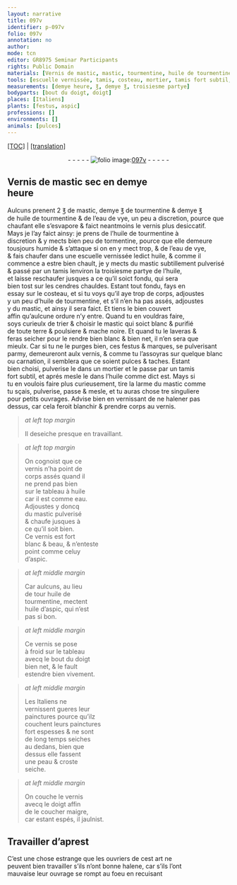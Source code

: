 ```yaml
---
layout: narrative
title: 097v
identifier: p-097v
folio: 097v
annotation: no
author:
mode: tcn
editor: GR8975 Seminar Participants
rights: Public Domain
materials: [Vernis de mastic, mastic, tourmentine, huile de tourmentine, eau de vye, vernis, tormentine, huile, mastic subtillement pulverisé, cendres, festus, eau, mastic pulverisé, aspic, huile d’aspic]
tools: [escuelle vernissée, tamis, costeau, mortier, tamis fort subtil, bout du doigt, doigt]
measurements: [demye heure, ℥, demye ℥, troisiesme partye]
bodyparts: [bout du doigt, doigt]
places: [Italiens]
plants: [festus, aspic]
professions: []
environments: []
animals: [pulces]
---
```


 <p><a href="{{ site.baseurl }}/normalized/">[TOC]</a> | <a href="{{ site.baseurl }}/texts/p-097v_tl/" target="_blank">[translation]</a></p><div class="folio" align="center">- - - - - <a href="http://gallica.bnf.fr/ark:/12148/btv1b10500001g/f200.item" target="_blank"><img src="https://cu-mkp.github.io/2017-workshop-edition/assets/photo-icon.png" alt="folio image: " style="display:inline-block; margin-bottom:-3px;"/>097v</a> - - - - - </div>  
  

## <span class="m">Vernis de mastic</span> sec en <span class="ms"><span class="tmp">demye<br/> heure</span></span>

 
 Aulcuns prenent 2 <span class="ms">℥</span> de <span class="m">mastic</span>, <span class="ms">demye ℥</span> de <span class="m">tourmentine</span> & <span class="ms">demye ℥</span><br/> de <span class="m">huile de tourmentine</span> & de l’<span class="m">eau de vye</span>, un peu a discretion, pource q<span class="exp">ue</span><br/> chaufant elle s’esvapore & faict neantmoins le <span class="m">vernis</span> plus desiccatif.<br/> Mays je l’ay faict ainsy: je prens de l’<span class="m">huile de tourmentine</span> à<br/> discretion & y mects bien peu de <span class="m">tormentine</span>, pource que elle demeure<br/> tousjours humide & s’attaque si on en y mect trop, & de l’<span class="m">eau de vye</span>,<br/> & fais chaufer dans une <span class="tl">escuelle vernissée</span> ledict <span class="m">huile</span>, & co<span class="exp">mm</span>e il<br/> commence a estre bien chault, je y mects du <span class="m">mastic subtillem<span class="exp">ent</span> pulverisé</span><br/> & passé par un <span class="tl">tamis</span> <span class="del">l</span>environ la <span class="ms">troisiesme partye</span> de l’<span class="m">huile</span>,<br/> et laisse reschaufer jusques a ce qu’il soict fondu, qui sera<br/> bien tost sur les <span class="m">cendres</span> chauldes. Estant tout fondu, fays en<br/> essay sur le <span class="tl">costeau</span>, et si tu voys qu’il aye trop de corps, adjoustes<br/> y un peu d’<span class="m">huile de tourmentine</span>, et s’il n’en ha pas assés, adjoustes<br/> y du <span class="m">mastic</span>, et ainsy il sera faict. Et tiens le bien couvert<br/> affin qu’aulcune ordure n’y entre. Quand tu en vouldras faire,<br/> soys curieulx de trier & choisir le <span class="m">mastic</span> qui soict blanc & purifié<br/> de toute terre & poulsiere & mache noire. Et quand tu le laveras &<br/> feras seicher pour le rendre bien blanc & bien net, il n’en sera que<br/> mieulx. Car si tu ne le purges bien, ces <span class="m"><span class="pa">festus</span></span> & marques, se pulverisant<br/> parmy, demeureront aulx <span class="m">vernis</span>, & co<span class="exp">mm</span>e tu l’assoyras sur quelque blanc<br/> ou carnation, il semblera que ce soient <span class="al">pulces</span> & taches. Estant<br/> bien choisi, pulverise le dans un <span class="tl">mortier</span> et le passe par un <span class="tl">tamis<br/> fort subtil</span>, et aprés mesle le dans l’<span class="m">huile</span> co<span class="exp">mm</span>e dict est. Mays si<br/> tu en voulois faire plus curieusem<span class="exp">ent</span>, tire la larme du <span class="m">mastic</span> co<span class="exp">mm</span>e<br/> tu sçais, pulverise, passe & mesle, et tu auras chose tre singuliere<br/> pour petits ouvrages. Advise bien en vernissant de ne halener pas<br/> dessus, car cela feroit blanchir & prendre corps au <span class="m">vernis</span>.
 
> *at left top margin*
> 
> 
>   Il deseiche presque en travaillant. 
 
> *at left top margin*
> 
> 
>   On cognoist que ce<br/> <span class="m">vernis</span> n’ha point de<br/> corps assés quand il<br/> ne prend pas bien<br/> sur le tableau à <span class="m">huile</span><br/> car il est co<span class="exp">mm</span>e <span class="m">eau</span>.<br/> Adjoustes y doncq<br/> du <span class="m">mastic pulverisé</span><br/> & chaufe jusques à<br/> ce qu’il soit bien.<br/> Ce <span class="m">vernis</span> est fort<br/> blanc & beau, & n’enteste<br/> point co<span class="exp">mm</span>e celuy<br/> d’<span class="m"><span class="pa">aspic</span></span>. 
 
> *at left middle margin*
> 
> 
>   Car aulcuns, au lieu<br/> de <span class="del">tour</span> <span class="m">huile de<br/> tourmentine</span>, mectent<br/> <span class="m">huile d’<span class="pa">aspic</span></span>, qui n’est<br/> pas si bon. 
 
> *at left middle margin*
> 
> 
>   Ce <span class="m">vernis</span> se pose<br/> à froid sur le tableau<br/> avecq le <span class="tl"><span class="bp">bout du doigt</span></span><br/> bien net, & le fault<br/> estendre bien vivement. 
 
> *at left middle margin*
> 
> 
>   Les <span class="pl">Italiens</span> ne<br/> vernissent gueres leur<br/> painctures pource qu’ilz<br/> couchent leurs painctures<br/> fort espesses & ne sont<br/> de <span class="tmp">long temps</span> seiches<br/> au dedans, bien que<br/> dessus elle fassent<br/> une peau & croste<br/> seiche.<br/> 
 
> *at left middle margin*
> 
> 
>   On couche le <span class="m">vernis</span><br/> avecq le <span class="tl"><span class="bp">doigt</span></span> affin<br/> de le coucher maigre,<br/> car estant espés, il jaulnist. 
 
 
  

## Travailler d’aprest

 
C’est une chose estrange que les ouvriers de cest art ne<br/> peuvent bien travailler s’ils n’ont bonne halene, car s’ils l’ont<br/> mauvaise leur ouvrage se rompt au foeu en recuisant
 
 